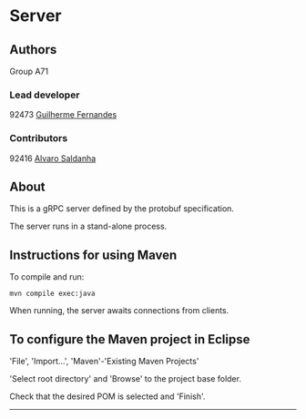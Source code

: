 # Server


## Authors

Group A71


### Lead developer 

92473 [Guilherme Fernandes](mailto:g.mimoso.fernandes@tecnico.ulisboa.pt)

### Contributors

92416 [Alvaro Saldanha](mailto:alvaro.saldanha@tecnico.ulisboa.pt)

## About

This is a gRPC server defined by the protobuf specification.

The server runs in a stand-alone process.


## Instructions for using Maven

To compile and run:

```
mvn compile exec:java
```

When running, the server awaits connections from clients.


## To configure the Maven project in Eclipse

'File', 'Import...', 'Maven'-'Existing Maven Projects'

'Select root directory' and 'Browse' to the project base folder.

Check that the desired POM is selected and 'Finish'.


----

